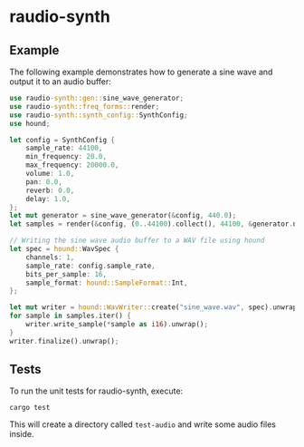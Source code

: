 
# raudio-synth

## Example

The following example demonstrates how to generate a sine wave and output it to an audio buffer:

```rust
use raudio-synth::gen::sine_wave_generator;
use raudio-synth::freq_forms::render;
use raudio-synth::synth_config::SynthConfig;
use hound;

let config = SynthConfig {
    sample_rate: 44100,
    min_frequency: 20.0,
    max_frequency: 20000.0,
    volume: 1.0,
    pan: 0.0,
    reverb: 0.0,
    delay: 1.0,
};
let mut generator = sine_wave_generator(&config, 440.0);
let samples = render(&config, (0..44100).collect(), 44100, &generator.next_sample);

// Writing the sine wave audio buffer to a WAV file using hound
let spec = hound::WavSpec {
    channels: 1,
    sample_rate: config.sample_rate,
    bits_per_sample: 16,
    sample_format: hound::SampleFormat::Int,
};

let mut writer = hound::WavWriter::create("sine_wave.wav", spec).unwrap();
for sample in samples.iter() {
    writer.write_sample(*sample as i16).unwrap();
}
writer.finalize().unwrap();
```

## Tests

To run the unit tests for raudio-synth, execute:
```
cargo test
```

This will create a directory called `test-audio` and write some audio files inside. 